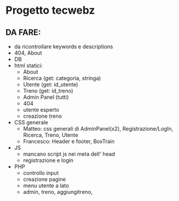# Progetto tecwebz
## DA FARE:
* da ricontrollare keywords e descriptions
* 404, About
* DB
* html statici:
  * About
  * Ricerca (get: categoria, stringa)
  * Utente (get: id_utente)
  * Treno (get: id_treno)
  * Admin Panel (tutti)
  * 404
  * utente esperto
  * creazione treno
* CSS generale
  * Matteo: css generali di AdminPanel(x2), Registrazione/LogIn, Ricerca, Treno, Utente
  * Francesco: Header e footer, BoxTrain
* JS
  * mancano script js nei meta dell' head
  * registrazione e login
* PHP
  * controllo input
  * creazione pagine
  * menu utente a lato
  * admin, treno, aggiungitreno, 
  